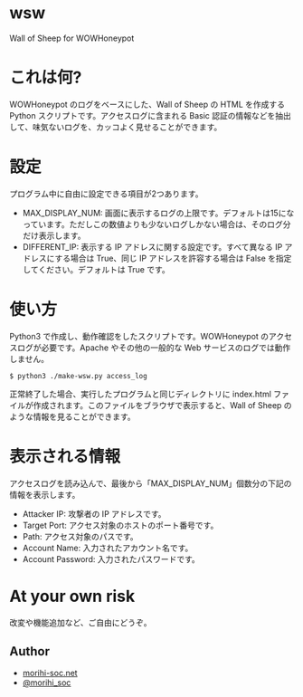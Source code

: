 # wsw
Wall of Sheep for WOWHoneypot

# これは何?
WOWHoneypot のログをベースにした、Wall of Sheep の HTML を作成する Python スクリプトです。アクセスログに含まれる Basic 認証の情報などを抽出して、味気ないログを、カッコよく見せることができます。

# 設定
プログラム中に自由に設定できる項目が2つあります。
- MAX_DISPLAY_NUM: 画面に表示するログの上限です。デフォルトは15になっています。ただしこの数値よりも少ないログしかない場合は、そのログ分だけ表示します。
- DIFFERENT_IP: 表示する IP アドレスに関する設定です。すべて異なる IP アドレスにする場合は True、同じ IP アドレスを許容する場合は False を指定してください。デフォルトは True です。

# 使い方
Python3 で作成し、動作確認をしたスクリプトです。WOWHoneypot のアクセスログが必要です。Apache やその他の一般的な Web サービスのログでは動作しません。
```
$ python3 ./make-wsw.py access_log
```
正常終了した場合、実行したプログラムと同じディレクトリに index.html ファイルが作成されます。このファイルをブラウザで表示すると、Wall of Sheep のような情報を見ることができます。

# 表示される情報
アクセスログを読み込んで、最後から「MAX_DISPLAY_NUM」個数分の下記の情報を表示します。

- Attacker IP: 攻撃者の IP アドレスです。
- Target Port: アクセス対象のホストのポート番号です。
- Path: アクセス対象のパスです。
- Account Name: 入力されたアカウント名です。
- Account Password: 入力されたパスワードです。

# At your own risk
改変や機能追加など、ご自由にどうぞ。

## Author
- [morihi-soc.net](https://www.morihi-soc.net/)
- [@morihi_soc](https://twitter.com/morihi_soc)
